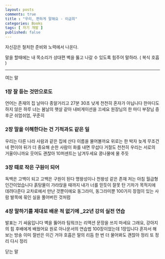 ```yaml
---
layout: posts
comments: true
title : "우리, 편하게 말해요 - 이금희"
categories: Books
tags: [ 자기 개발 ]
published: false
---
```


자신감은 철처한 준비와 노력에서 나온다.

말을 할때에는 내 목소리가 상대편 벽을 뚫고 나갈 수 있도록 힘주어 말하라. ( 복식 호흡 )

---

여는 말

### 1장 잘 듣는 것만으로도

언어는 존재의 집
날마다 종알거리고
27분 30초
낮게 천천히
혼자가 아닙니다
한마디도 하지 않은 하루
너는 봄날의 햇살 같아
내비게이션을 끄세요
원장님의 한 마디
부장님 증후군
쉬엄쉬엄, 꾸준히

### 2장 말을 이해한다는 건 기적과도 같은 일

우리는 다른 나라 사람과 같은 집에 산다
이름을 물어볼까요
위로는 한 박자 늦게
무조건 네 편이야
뒤가 더 중요해
순한 사람이 화를 내면 무섭다
거절도 천천히
우리는 서로의 거울이니까요
웃어도 괜찮아
10퍼센트는 남겨두세요
콩나물에 물 주듯

### 3장 때로 작은 구원이 되어

독백은 고백이 되고 고백은 구원이 된다
명왕성이나 천왕성 같은 존재
저는 아침 월급형 인간이었습니다
흙탕물이 가라앉을 때까지
내가 너를 믿듯이
잘못 탄 기차가 목적지에 데려다준다
교차로에서 만난 것뿐이에요
동그라미, 동그라미뿐
100가지 장점이 있는 사람
발목에 묶인 실을 풀어버린 것처럼

### 4장 말하기를 제대로 배운 적 없기에 _22년 강의 실전 연습

발표는 기 싸움입니다
벽을 뚫어라
팀워크는 리액션
문장을 쓰지 마세요
그래요, 강아지의 힘
후배에게 배웠어요
원로 아나운서의 연습법
100장이었는데 1장입니다
혼자서 해보는 방송
이미 절반은 이긴 거야
호흡은 말의 리듬
한 번 더 물어봐도 괜찮아
정리 또 정리 다시 정리

닫는 말